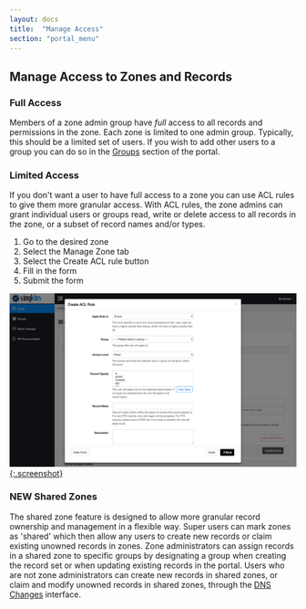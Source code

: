 ```yaml
---
layout: docs
title:  "Manage Access"
section: "portal_menu"
---
```

## Manage Access to Zones and Records <a id="access"></a>
### Full Access
Members of a zone admin group have *full* access to all records and permissions in the zone.  Each zone is limited to one admin group.  Typically, this should be a limited set of
users. If you wish to add other users to a group you can do so in the [Groups](manage-membership) section of the portal.

### Limited Access
If you don't want a user to have full access to a zone you can use ACL rules to give them more granular access. With ACL rules, the zone admins can grant individual users or groups read, write or delete access to all records in the zone, or a subset of record names and/or types.
1. Go to the desired zone
1. Select the Manage Zone tab
1. Select the Create ACL rule button
1. Fill in the form
1. Submit the form

[![ACL rule form screenshot](../img/portal/create-acl-rule.png){:.screenshot}](../img/portal/create-acl-rule.png)

### <span class="important">**NEW**</span> Shared Zones
The shared zone feature is designed to allow more granular record ownership and management in a flexible way. Super users can mark zones as 'shared' which then allow any users to create new records or claim existing unowned records in zones. Zone administrators can assign records in a shared zone to specific groups by designating a group when creating the record set or when updating existing records in the portal. Users who are not zone administrators can create new records in shared zones, or claim and modify unowned records in shared zones, through the [DNS Changes](dns-changes) interface.
